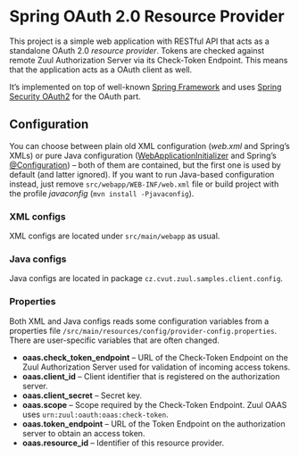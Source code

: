 Spring OAuth 2.0 Resource Provider
==================================

This project is a simple web application with RESTful API that acts as a standalone OAuth 2.0 _resource provider_. Tokens are checked against remote Zuul Authorization Server via its Check-Token Endpoint. This means that the application acts as a OAuth client as well.

It’s implemented on top of well-known [Spring Framework][spring-framework] and uses [Spring Security OAuth2][spring-security-oauth] for the OAuth part.


Configuration
-------------

You can choose between plain old XML configuration (_web.xml_ and Spring’s XMLs) or pure Java configuration ([WebApplicationInitializer][] and Spring’s [@Configuration][Configuration]) – both of them are contained, but the first one is used by default (and latter ignored). If you want to run Java-based configuration instead, just remove `src/webapp/WEB-INF/web.xml` file or build project with the profile _javaconfig_ (`mvn install -Pjavaconfig`).

### XML configs

XML configs are located under `src/main/webapp` as usual.

### Java configs

Java configs are located in package `cz.cvut.zuul.samples.client.config`.

### Properties

Both XML and Java configs reads some configuration variables from a properties file `/src/main/resources/config/provider-config.properties`. There are user-specific variables that are often changed.

* **oaas.check_token_endpoint** – URL of the Check-Token Endpoint on the Zuul Authorization Server used for validation of incoming access tokens.
* **oaas.client_id** – Client identifier that is registered on the authorization server.
* **oaas.client_secret** – Secret key.
* **oaas.scope** – Scope required by the Check-Token Endpoint. Zuul OAAS uses `urn:zuul:oauth:oaas:check-token`.
* **oaas.token_endpoint** – URL of the Token Endpoint on the authorization server to obtain an access token.
* **oaas.resource_id** – Identifier of this resource provider.


[spring-framework]: http://www.springsource.org/spring-framework
[spring-security-oauth]: http://www.springsource.org/spring-security-oauth
[WebApplicationInitializer]: http://docs.spring.io/spring/docs/3.2.x/javadoc-api/org/springframework/web/WebApplicationInitializer.html
[Configuration]: http://docs.spring.io/spring/docs/3.2.x/javadoc-api/org/springframework/context/annotation/Configuration.html
